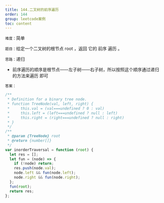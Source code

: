 ```yaml
---
title: 144.二叉树的前序遍历
order: 144
group: leetcode案例
toc: content
---
```


`难度：`简单

`题目：`给定一个二叉树的根节点 root ，返回 它的 前序 遍历 。

`思路：`递归

- 前序遍历的顺序是根节点——左子树——右子树，所以按照这个顺序通过递归的方法来遍历
  即可

`答案：`

```js
/**
 * Definition for a binary tree node.
 * function TreeNode(val, left, right) {
 *     this.val = (val===undefined ? 0 : val)
 *     this.left = (left===undefined ? null : left)
 *     this.right = (right===undefined ? null : right)
 * }
 */
/**
 * @param {TreeNode} root
 * @return {number[]}
 */
var inorderTraversal = function (root) {
  let res = [];
  let fun = (node) => {
    if (!node) return;
    res.push(node.val);
    node.left && fun(node.left);
    node.right && fun(node.right);
  };
  fun(root);
  return res;
};
```

